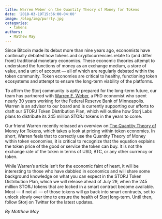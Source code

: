 ```yaml
---
title: Warren Weber on the Quantity Theory of Money for Tokens
date: '2018-03-19T15:56:00-04:00'
image: /blog/img/purrty.jpg
categories:
  - tokens
authors:
  - Mathew May
---
```

Since Bitcoin made its debut more than nine years ago, economists have continually debated how tokens and cryptocurrencies relate to (and differ from) traditional monetary economics. These economic theories attempt to understand the functions of money as an exchange medium, a store of value, and a unit of account — all of which are regularly debated within the token community. Token economies are critical to healthy, functioning token ecosystems and attempt to ensure the long-term viability of the platforms.

<!--more-->

To affirm the Storj community is aptly prepared for the long-term future, our team has partnered with [Warren E. Weber](https://www.webereconomics.com/), a PhD economist who spent nearly 30 years working for the Federal Reserve Bank of Minneapolis. Warren is an advisor to our board and is currently supporting our efforts to draft our STORJ Token Distribution Plan, which will outline how Storj Labs plans to distribute its 245 million STORJ tokens in the years to come.

Our friend Warren recently released an overview on [The Quantity Theory of Money for Tokens](https://blog.coinfund.io/the-quantity-theory-of-money-for-tokens-dbfbc5472423), which takes a look at pricing within token economies. In short, Warren feels that to correctly use the Quantity Theory of Money within token economies, it is critical to recognize that the equation explains the token price of the good or service the token can buy. It is not the exchange rate of the token in terms of USD, BTC, or any other currency or token.

While Warren’s article isn’t for the economic faint of heart, it will be interesting to those who have dabbled in economics and will share some background knowledge on what you can expect in the STORJ Token Distribution Plan, which we will release ahead of July 29, when the 245 million STORJ tokens that are locked in a smart contract become available. Most — if not all — of those tokens will go back into smart contracts, set to unlock slowly over time to ensure the health of Storj long-term. Until then, follow Storj on Twitter for the latest updates.

_By Matthew May_

